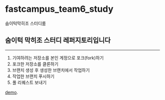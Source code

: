 # fastcampus_team6_study
숨이턱막히조 스터디룸

## 숨이턱 막히조 스터디 레퍼지토리입니다

-----
1. 기여하려는 저장소를 본인 계정으로 포크(fork)하기
2. 포크한 저장소를 클론하기
3. 브랜치 생성 후 생성한 브랜치에서 작업하기
4. 작업한 브랜치 푸시하기
5. 풀 리퀘스트 보내기

[demo](ruddnjs3769.github.io/fastcampus_team6_study/README.md).
